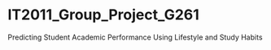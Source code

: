 # IT2011_Group_Project_G261
Predicting Student Academic  Performance Using Lifestyle and  Study Habits
